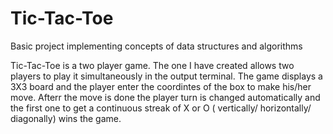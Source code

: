 # Tic-Tac-Toe
Basic project implementing concepts of data structures and algorithms

Tic-Tac-Toe is a two player game. The one I have created allows two players to play it simultaneously in the output terminal. The game displays a 3X3 board and the player enter the coordintes of the box to make his/her move. Afterr the move is done the player turn is changed automatically and the first one to get a continuous streak of X or O ( vertically/ horizontally/ diagonally) wins the game.

